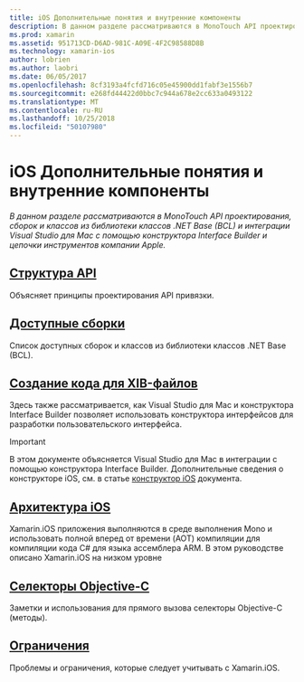 ```yaml
---
title: iOS Дополнительные понятия и внутренние компоненты
description: В данном разделе рассматриваются в MonoTouch API проектирования, сборок и классов из библиотеки классов .NET Base (BCL) и интеграции Visual Studio для Mac с помощью конструктора Interface Builder и цепочки инструментов компании Apple.
ms.prod: xamarin
ms.assetid: 951713CD-D6AD-981C-A09E-4F2C98588D8B
ms.technology: xamarin-ios
author: lobrien
ms.author: laobri
ms.date: 06/05/2017
ms.openlocfilehash: 8cf3193a4fcfd716c05e45900dd1fabf3e1556b7
ms.sourcegitcommit: e268fd44422d0bbc7c944a678e2cc633a0493122
ms.translationtype: MT
ms.contentlocale: ru-RU
ms.lasthandoff: 10/25/2018
ms.locfileid: "50107980"
---
```

# <a name="ios-advanced-concepts-and-internals"></a>iOS Дополнительные понятия и внутренние компоненты

_В данном разделе рассматриваются в MonoTouch API проектирования, сборок и классов из библиотеки классов .NET Base (BCL) и интеграции Visual Studio для Mac с помощью конструктора Interface Builder и цепочки инструментов компании Apple._

##  <a name="api-designiosinternalsapi-designindexmd"></a>[Структура API](~/ios/internals/api-design/index.md)

Объясняет принципы проектирования API привязки.

##  <a name="available-assembliescross-platforminternalsavailable-assembliesmd"></a>[Доступные сборки](~/cross-platform/internals/available-assemblies.md)

Список доступных сборок и классов из библиотеки классов .NET Base (BCL).

##  <a name="xib-code-generationiosinternalsxib-code-generationmd"></a>[Создание кода для XIB-файлов](~/ios/internals/xib-code-generation.md)

Здесь также рассматривается, как Visual Studio для Mac и конструктора Interface Builder позволяет использовать конструктора интерфейсов для разработки пользовательского интерфейса.

> [!IMPORTANT]
> В этом документе объясняется Visual Studio для Mac в интеграции с помощью конструктора Interface Builder. Дополнительные сведения о конструкторе iOS, см. в статье [конструктор iOS](~/ios/user-interface/designer/index.md) документа.

##  <a name="ios-architectureiosinternalsarchitecturemd"></a>[Архитектура iOS](~/ios/internals/architecture.md)

Xamarin.iOS приложения выполняются в среде выполнения Mono и использовать полной вперед от времени (AOT) компиляции для компиляции кода C# для языка ассемблера ARM. В этом руководстве описано Xamarin.iOS на низком уровне

##  <a name="objective-c-selectorsiosinternalsobjective-c-selectorsmd"></a>[Селекторы Objective-C](~/ios/internals/objective-c-selectors.md)

Заметки и использования для прямого вызова селекторы Objective-C (методы).

##  <a name="limitationslimitationsmd"></a>[Ограничения](limitations.md)

Проблемы и ограничения, которые следует учитывать с Xamarin.iOS.